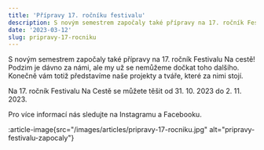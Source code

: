 ```yaml
---
title: 'Přípravy 17. ročníku festivalu'
description: S novým semestrem započaly také přípravy na 17. ročník Festivalu Na cestě! Podzim je dávno za námi, ale my už se nemůžeme dočkat toho dalšího. Konečně vám totiž představíme naše projekty a tváře, které za nimi stojí.
date: '2023-03-12'
slug: pripravy-17-rocniku
---
```


S novým semestrem započaly také přípravy na 17. ročník Festivalu Na cestě! Podzim je dávno za námi, ale my už se nemůžeme dočkat toho dalšího. Konečně vám totiž představíme naše projekty a tváře, které za nimi stojí.

Na 17. ročník Festivalu Na Cestě se můžete těšit od 31. 10. 2023 do 2. 11. 2023.

Pro více informací nás sledujte na Instagramu a Facebooku.

:article-image{src="/images/articles/pripravy-17-rocniku.jpg" alt="pripravy-festivalu-zapocaly"}

